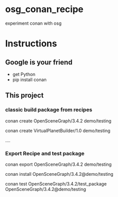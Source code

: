 # osg_conan_recipe
experiment conan with osg

# Instructions

## Google is your friend
- get Python
- pip install conan

## This project

### classic build package from recipes

conan create OpenSceneGraph/3.4.2 demo/testing

conan create VirtualPlanetBuilder/1.0 demo/testing

....

### Export Recipe and test package
conan export OpenSceneGraph/3.4.2 demo/testing

conan install OpenSceneGraph/3.4.2@demo/testing

conan test OpenSceneGraph/3.4.2/test_package OpenSceneGraph/3.4.2@demo/testing 




 
